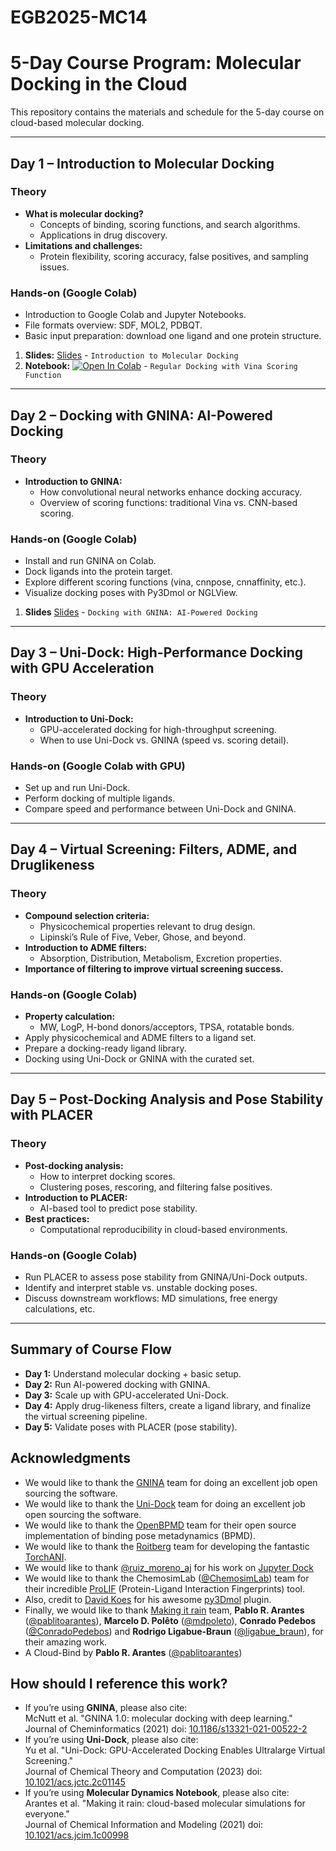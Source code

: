 # EGB2025-MC14

# 5-Day Course Program: Molecular Docking in the Cloud

This repository contains the materials and schedule for the 5-day course on cloud-based molecular docking.

---

## Day 1 – Introduction to Molecular Docking

### Theory
- **What is molecular docking?**
  - Concepts of binding, scoring functions, and search algorithms.
  - Applications in drug discovery.
- **Limitations and challenges:**
  - Protein flexibility, scoring accuracy, false positives, and sampling issues.

### Hands-on (Google Colab)
- Introduction to Google Colab and Jupyter Notebooks.
- File formats overview: SDF, MOL2, PDBQT.
- Basic input preparation: download one ligand and one protein structure.

1) **Slides:** [Slides](https://github.com/pablo-arantes/EGB2025-MC14/raw/main/EGB%20MC14%20-%20Aula%201.pdf)  - `Introduction to Molecular Docking`
2) **Notebook:** [![Open In Colab](https://colab.research.google.com/assets/colab-badge.svg)](https://colab.research.google.com/github/pablo-arantes/EGB2025-MC14/blob/main/Regular_Docking_EGB.ipynb)  - `Regular Docking with Vina Scoring Function`
---

## Day 2 – Docking with GNINA: AI-Powered Docking

### Theory
- **Introduction to GNINA:**
  - How convolutional neural networks enhance docking accuracy.
  - Overview of scoring functions: traditional Vina vs. CNN-based scoring.

### Hands-on (Google Colab)
- Install and run GNINA on Colab.
- Dock ligands into the protein target.
- Explore different scoring functions (vina, cnnpose, cnnaffinity, etc.).
- Visualize docking poses with Py3Dmol or NGLView.

1) **Slides** [Slides](https://github.com/pablo-arantes/EGB2025-MC14/blob/main/EGB_MC14_Aula_2_GNINA.pdf)  - `Docking with GNINA: AI-Powered Docking`
---

## Day 3 – Uni-Dock: High-Performance Docking with GPU Acceleration

### Theory
- **Introduction to Uni-Dock:**
  - GPU-accelerated docking for high-throughput screening.
  - When to use Uni-Dock vs. GNINA (speed vs. scoring detail).

### Hands-on (Google Colab with GPU)
- Set up and run Uni-Dock.
- Perform docking of multiple ligands.
- Compare speed and performance between Uni-Dock and GNINA.

---

## Day 4 – Virtual Screening: Filters, ADME, and Druglikeness

### Theory
- **Compound selection criteria:**
  - Physicochemical properties relevant to drug design.
  - Lipinski’s Rule of Five, Veber, Ghose, and beyond.
- **Introduction to ADME filters:**
  - Absorption, Distribution, Metabolism, Excretion properties.
- **Importance of filtering to improve virtual screening success.**

### Hands-on (Google Colab)
- **Property calculation:**
  - MW, LogP, H-bond donors/acceptors, TPSA, rotatable bonds.
- Apply physicochemical and ADME filters to a ligand set.
- Prepare a docking-ready ligand library.
- Docking using Uni-Dock or GNINA with the curated set.

---

## Day 5 – Post-Docking Analysis and Pose Stability with PLACER

### Theory
- **Post-docking analysis:**
  - How to interpret docking scores.
  - Clustering poses, rescoring, and filtering false positives.
- **Introduction to PLACER:**
  - AI-based tool to predict pose stability.
- **Best practices:**
  - Computational reproducibility in cloud-based environments.

### Hands-on (Google Colab)
- Run PLACER to assess pose stability from GNINA/Uni-Dock outputs.
- Identify and interpret stable vs. unstable docking poses.
- Discuss downstream workflows: MD simulations, free energy calculations, etc.

---

## Summary of Course Flow
- **Day 1:** Understand molecular docking + basic setup.
- **Day 2:** Run AI-powered docking with GNINA.
- **Day 3:** Scale up with GPU-accelerated Uni-Dock.
- **Day 4:** Apply drug-likeness filters, create a ligand library, and finalize the virtual screening pipeline.
- **Day 5:** Validate poses with PLACER (pose stability).

## Acknowledgments
- We would like to thank the [GNINA](https://github.com/gnina/gnina) team for doing an excellent job open sourcing the software.
- We would like to thank the [Uni-Dock](https://github.com/dptech-corp/Uni-Dock) team for doing an excellent job open sourcing the software.
- We would like to thank the [OpenBPMD](https://github.com/Gervasiolab/OpenBPMD) team for their open source implementation of binding pose metadynamics (BPMD).
- We would like to thank the [Roitberg](https://roitberg.chem.ufl.edu/) team for developing the fantastic [TorchANI](https://github.com/aiqm/torchani).
- We would like to thank [@ruiz_moreno_aj](https://twitter.com/ruiz_moreno_aj) for his work on [Jupyter Dock](https://github.com/AngelRuizMoreno/Jupyter_Dock) 
- We would like to thank the ChemosimLab ([@ChemosimLab](https://twitter.com/ChemosimLab)) team for their incredible [ProLIF](https://prolif.readthedocs.io/en/latest/index.html#) (Protein-Ligand Interaction Fingerprints) tool.
- Also, credit to [David Koes](https://github.com/dkoes) for his awesome [py3Dmol](https://3dmol.csb.pitt.edu/) plugin.
- Finally, we would like to thank [Making it rain](https://github.com/pablo-arantes/making-it-rain) team, **Pablo R. Arantes** ([@pablitoarantes](https://twitter.com/pablitoarantes)), **Marcelo D. Polêto** ([@mdpoleto](https://twitter.com/mdpoleto)), **Conrado Pedebos** ([@ConradoPedebos](https://twitter.com/ConradoPedebos)) and **Rodrigo Ligabue-Braun** ([@ligabue_braun](https://twitter.com/ligabue_braun)), for their amazing work.
- A Cloud-Bind by **Pablo R. Arantes** ([@pablitoarantes](https://twitter.com/pablitoarantes))

## How should I reference this work?
- If you’re using **GNINA**, please also cite: <br />
  McNutt et al. "GNINA 1.0: molecular docking with deep learning." <br />
  Journal of Cheminformatics (2021) doi: [10.1186/s13321-021-00522-2](https://doi.org/10.1186/s13321-021-00522-2)
- If you’re using **Uni-Dock**, please also cite: <br />
  Yu et al. "Uni-Dock: GPU-Accelerated Docking Enables Ultralarge Virtual Screening." <br />
  Journal of Chemical Theory and Computation (2023) doi: [10.1021/acs.jctc.2c01145](https://doi.org/10.1021/acs.jctc.2c01145)
- If you’re using **Molecular Dynamics Notebook**, please also cite: <br />
  Arantes et al. "Making it rain: cloud-based molecular simulations for everyone." <br />
  Journal of Chemical Information and Modeling (2021) doi: [10.1021/acs.jcim.1c00998](https://doi.org/10.1021/acs.jcim.1c00998)
